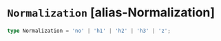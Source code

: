 # `Normalization` [alias-Normalization]
```typescript
type Normalization = 'no' | 'h1' | 'h2' | 'h3' | 'z';
```
